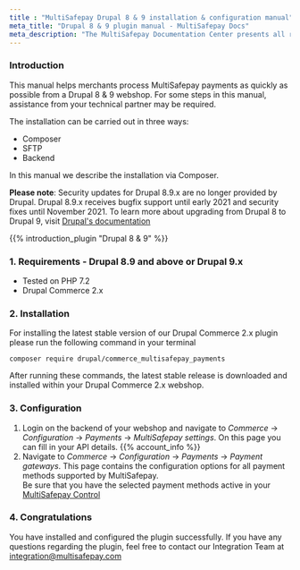 ```yaml
---
title : "MultiSafepay Drupal 8 & 9 installation & configuration manual"
meta_title: "Drupal 8 & 9 plugin manual - MultiSafepay Docs"
meta_description: "The MultiSafepay Documentation Center presents all relevant information about our Plugins and API. You can also find support pages for Payment Methods, Tools and General Questions as well as the contact details of our Support and Integration Teams."
---
```


### Introduction  
This manual helps merchants process MultiSafepay payments as quickly as possible from a Drupal 8 & 9 webshop. For some steps in this manual, assistance from your technical partner may be required.

The installation can be carried out in three ways:

+ Composer
+ SFTP
+ Backend

In this manual we describe the installation via Composer.

**Please note**: Security updates for Drupal 8.9.x are no longer provided by Drupal. Drupal 8.9.x receives bugfix support until early 2021 and security fixes until November 2021. To learn more about upgrading from Drupal 8 to Drupal 9, visit [Drupal's documentation](https://www.drupal.org/docs/upgrading-drupal/upgrading-from-drupal-8-to-drupal-9-or-higher)

{{% introduction_plugin "Drupal 8 & 9" %}}

### 1. Requirements  - Drupal 8.9 and above or Drupal 9.x
- Tested on PHP 7.2
- Drupal Commerce 2.x

### 2. Installation
For installing the latest stable version of our Drupal Commerce 2.x plugin please run the following command in your terminal

```
composer require drupal/commerce_multisafepay_payments
```

After running these commands, the latest stable release is downloaded and installed within your Drupal Commerce 2.x webshop.

### 3. Configuration  
1. Login on the backend of your webshop and navigate to _Commerce_ -> _Configuration_ -> _Payments_ -> _MultiSafepay settings_.
On this page you can fill in your API details. {{% account_info %}}
2. Navigate to _Commerce_ -> _Configuration_ -> _Payments_ -> _Payment gateways_.
This page contains the configuration options for all payment methods supported by MultiSafepay.  
Be sure that you have the selected payment methods active in your [MultiSafepay Control](https://merchant.multisafepay.com)

### 4. Congratulations
You have installed and configured the plugin successfully. If you have any questions regarding the plugin, feel free to contact our Integration Team at <integration@multisafepay.com>
